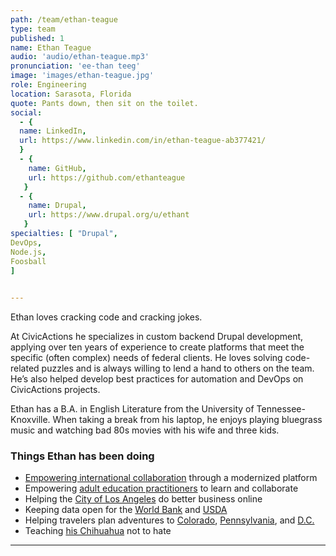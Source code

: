 ```yaml
---
path: /team/ethan-teague
type: team
published: 1
name: Ethan Teague
audio: 'audio/ethan-teague.mp3'
pronunciation: 'ee-than teeg'
image: 'images/ethan-teague.jpg'
role: Engineering
location: Sarasota, Florida
quote: Pants down, then sit on the toilet.
social: 
  - {
  name: LinkedIn,
  url: https://www.linkedin.com/in/ethan-teague-ab377421/
  }
  - {
    name: GitHub,
    url: https://github.com/ethanteague
   }
  - {
    name: Drupal,
    url: https://www.drupal.org/u/ethant
   }
specialties: [ "Drupal",
DevOps,
Node.js,
Foosball
]

  
---
```


Ethan loves cracking code and cracking jokes.

At CivicActions he specializes in custom backend Drupal development, applying over ten years of experience to create platforms that meet the specific (often complex) needs of federal clients. He loves solving code-related puzzles and is always willing to lend a hand to others on the team. He’s also helped develop best practices for automation and DevOps on CivicActions projects.
 
Ethan has a B.A. in English Literature from the University of Tennessee-Knoxville. When taking a break from his laptop, he enjoys playing bluegrass music and watching bad 80s movies with his wife and three kids.




### Things Ethan has been doing
* [Empowering international collaboration](https://civicactions.com/case-study/globalnet/) through a modernized platform
* Empowering [adult education practitioners](https://civicactions.com/case-study/lincs/) to learn and collaborate
* Helping the [City of Los Angeles](https://www.lacity.org/) do better business online
* Keeping data open for the [World Bank](http://www.worldbank.org/) and [USDA](https://www.usda.gov/)
* Helping travelers plan adventures to [Colorado](https://www.colorado.com/), [Pennsylvania](https://visitpa.com/), and [D.C.](https://washington.org/)
* Teaching [his Chihuahua](https://drive.google.com/file/d/1baptorAAIhX0LZiCylCWD36tg6LsFpdY/view?usp=sharing) not to hate


----------------------------

